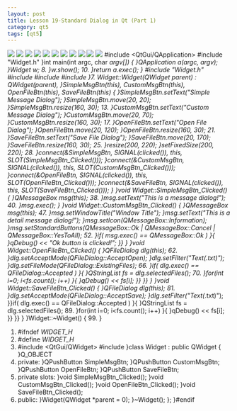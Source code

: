 ```yaml
---
layout: post
title: Lesson 19-Standard Dialog in Qt (Part 1)
category: qt5
tags: [qt5]
---
```

![](/md_blog/public/assets/2021-07-25/24becc4d41299cba9aff655dddb00933.png)
![](/md_blog/public/assets/2021-07-25/b53b3dc0e363b8bdbb2d009eb35df880.png)
![](/md_blog/public/assets/2021-07-25/745c059a53568da5aff2117fbbff6060.png)
![](/md_blog/public/assets/2021-07-25/b66ea59c2dbff83641fb89463aeb2bb9.png)
![](/md_blog/public/assets/2021-07-25/2cc185efc9483fc417935042bb977909.png)
![](/md_blog/public/assets/2021-07-25/5a73b1da7fde824b7318fd3576ef2050.png)
![](/md_blog/public/assets/2021-07-25/02922b32d8f8f516feb42e30c86487d2.png)
![](/md_blog/public/assets/2021-07-25/a4ab73c91ae390229e5c056827f57b9c.png)
![](/md_blog/public/assets/2021-07-25/8c3e75b1a0fe68df302b4f7b5d2a49c6.png)
![](/md_blog/public/assets/2021-07-25/916ffe5939f05670874ee50dfb9ad569.png)
![](/md_blog/public/assets/2021-07-25/c763efe2f7438c24df8bb01dad4afaa5.png)
#include <QtGui/QApplication>
#include "Widget.h"
}int main(int argc, char *argv[])
{
}QApplication a(argc, argv);
}Widget w;
8. }w.show();
10. }return a.exec();
}
#include "Widget.h"
#include <QDebug>
#include <QMessageBox>
#include <QFileDialog>
}7. Widget::Widget(QWidget *parent) : QWidget(parent),
}SimpleMsgBtn(this), CustomMsgBtn(this), OpenFileBtn(this), SaveFileBtn(this)
{
}SimpleMsgBtn.setText("Simple Message Dialog");
}SimpleMsgBtn.move(20, 20);
}SimpleMsgBtn.resize(160, 30);
13. }CustomMsgBtn.setText("Custom Message Dialog");
}CustomMsgBtn.move(20, 70);
}CustomMsgBtn.resize(160, 30);
17. }OpenFileBtn.setText("Open File Dialog");
}OpenFileBtn.move(20, 120);
}OpenFileBtn.resize(160, 30);
21. }SaveFileBtn.setText("Save File Dialog");
}SaveFileBtn.move(20, 170);
}SaveFileBtn.resize(160, 30);
25. }resize(200, 220);
}setFixedSize(200, 220);
28. }connect(&SimpleMsgBtn, SIGNAL(clicked()), this, SLOT(SimpleMsgBtn_Clicked()));
}connect(&CustomMsgBtn, SIGNAL(clicked()), this, SLOT(CustomMsgBtn_Clicked()));
}connect(&OpenFileBtn, SIGNAL(clicked()), this, SLOT(OpenFileBtn_Clicked()));
}connect(&SaveFileBtn, SIGNAL(clicked()), this, SLOT(SaveFileBtn_Clicked()));
}
}void Widget::SimpleMsgBtn_Clicked()
{
}QMessageBox msg(this);
38. }msg.setText("This is a message dialog!");
40. }msg.exec();
}
}void Widget::CustomMsgBtn_Clicked()
{
}QMessageBox msg(this);
47. }msg.setWindowTitle("Window Title");
}msg.setText("This is a detail message dialog!");
}msg.setIcon(QMessageBox::Information);
}msg.setStandardButtons(QMessageBox::Ok | QMessageBox::Cancel | QMessageBox::YesToAll);
52. }if( msg.exec() == QMessageBox::Ok )
}{
}qDebug() << "Ok button is clicked!";
}}
}
}void Widget::OpenFileBtn_Clicked()
{
}QFileDialog dlg(this);
62. }dlg.setAcceptMode(QFileDialog::AcceptOpen);
}dlg.setFilter("Text(*.txt)");
}dlg.setFileMode(QFileDialog::ExistingFiles);
66. }if( dlg.exec() == QFileDialog::Accepted )
}{
}QStringList fs = dlg.selectedFiles();
70. }for(int i=0; i<fs.count(); i++)
}{
}qDebug() << fs[i];
}}
}}
}
}void Widget::SaveFileBtn_Clicked()
{
}QFileDialog dlg(this);
81. }dlg.setAcceptMode(QFileDialog::AcceptSave);
}dlg.setFilter("Text(*.txt)");
}}if( dlg.exec() == QFileDialog::Accepted )
}{
}QStringList fs = dlg.selectedFiles();
89. }for(int i=0; i<fs.count(); i++)
}{
}qDebug() << fs[i];
}}
}}
}
}Widget::~Widget()
{
99. }
1. #ifndef _WIDGET_H_
2. #define _WIDGET_H_
3. #include <QtGui/QWidget>
#include <QPushButton>
}class Widget : public QWidget
{
}Q_OBJECT
10. private:
}QPushButton SimpleMsgBtn;
}QPushButton CustomMsgBtn;
}QPushButton OpenFileBtn;
}QPushButton SaveFileBtn;
15. private slots:
}void SimpleMsgBtn_Clicked();
}void CustomMsgBtn_Clicked();
}void OpenFileBtn_Clicked();
}void SaveFileBtn_Clicked();
20. public:
}Widget(QWidget *parent = 0);
}~Widget();
};
}#endif
